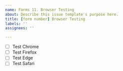 ```yaml
---
name: Forms 11. Browser Testing
about: Describe this issue template's purpose here.
title: [form number] Browser Testing
labels: ''
assignees: ''

---
```


-[ ] Test Chrome
-[ ] Test Firefox
-[ ] Test Edge
-[ ] Test Safari
